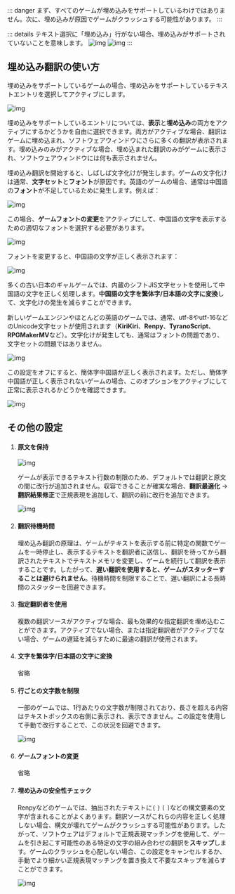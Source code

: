 
::: danger
 まず、すべてのゲームが埋め込みをサポートしているわけではありません。次に、埋め込みが原因でゲームがクラッシュする可能性があります。
:::

::: details テキスト選択に「埋め込み」行がない場合、埋め込みがサポートされていないことを意味します。 
![img](https://image.lunatranslator.org/zh/embed/noembed.png) 
![img](https://image.lunatranslator.org/zh/embed/someembed.png) 
:::

## 埋め込み翻訳の使い方

埋め込みをサポートしているゲームの場合、埋め込みをサポートしているテキストエントリを選択してアクティブにします。

![img](https://image.lunatranslator.org/zh/embed/select.png) 

埋め込みをサポートしているエントリについては、**表示**と**埋め込み**の両方をアクティブにするかどうかを自由に選択できます。両方がアクティブな場合、翻訳はゲームに埋め込まれ、ソフトウェアウィンドウにさらに多くの翻訳が表示されます。埋め込みのみがアクティブな場合、埋め込まれた翻訳のみがゲームに表示され、ソフトウェアウィンドウには何も表示されません。

埋め込み翻訳を開始すると、しばしば文字化けが発生します。ゲームの文字化けは通常、**文字セット**と**フォント**が原因です。英語のゲームの場合、通常は中国語の**フォント**が不足しているために発生します。例えば：

![img](https://image.lunatranslator.org/zh/embed/luanma.png) 

この場合、**ゲームフォントの変更**をアクティブにして、中国語の文字を表示するための適切なフォントを選択する必要があります。

![img](https://image.lunatranslator.org/zh/embed/ziti.png) 

フォントを変更すると、中国語の文字が正しく表示されます：

![img](https://image.lunatranslator.org/zh/embed/okembed.png) 

多くの古い日本のギャルゲームでは、内蔵のシフトJIS文字セットを使用して中国語の文字を正しく処理します。**中国語の文字を繁体字/日本語の文字に変換**して、文字化けの発生を減らすことができます。

新しいゲームエンジンやほとんどの英語のゲームでは、通常、utf-8やutf-16などのUnicode文字セットが使用されます（**KiriKiri**、**Renpy**、**TyranoScript**、**RPGMakerMV**など）。文字化けが発生しても、通常はフォントの問題であり、文字セットの問題ではありません。

![img](https://image.lunatranslator.org/zh/embed/fanti.png) 

この設定をオフにすると、簡体字中国語が正しく表示されます。ただし、簡体字中国語が正しく表示されないゲームの場合、このオプションをアクティブにして正常に表示されるかどうかを確認できます。

![img](https://image.lunatranslator.org/zh/embed/good.png) 

## その他の設定

1. #### 原文を保持

    ![img](https://image.lunatranslator.org/zh/embed/keeporigin.png) 

    ゲームが表示できるテキスト行数の制限のため、デフォルトでは翻訳と原文の間に改行が追加されません。収容できることが確実な場合、**翻訳最適化** -> **翻訳結果修正**で正規表現を追加して、翻訳の前に改行を追加できます。

    ![img](https://image.lunatranslator.org/zh/embed/addspace.png) 

1. #### 翻訳待機時間

    埋め込み翻訳の原理は、ゲームがテキストを表示する前に特定の関数でゲームを一時停止し、表示するテキストを翻訳者に送信し、翻訳を待ってから翻訳されたテキストでテキストメモリを変更し、ゲームを続行して翻訳を表示することです。したがって、**遅い翻訳を使用すると、ゲームがスタッターすることは避けられません**。待機時間を制限することで、遅い翻訳による長時間のスタッターを回避できます。

1. #### 指定翻訳者を使用

    複数の翻訳ソースがアクティブな場合、最も効果的な指定翻訳を埋め込むことができます。アクティブでない場合、または指定翻訳者がアクティブでない場合、ゲームの遅延を減らすために最速の翻訳が使用されます。

1. #### 文字を繁体字/日本語の文字に変換

    省略

1. #### 行ごとの文字数を制限

    一部のゲームでは、1行あたりの文字数が制限されており、長さを超える内容はテキストボックスの右側に表示され、表示できません。この設定を使用して手動で改行することで、この状況を回避できます。

    ![img](https://image.lunatranslator.org/zh/embed/limitlength.png) 

1. #### ゲームフォントの変更

    省略

1. #### 埋め込みの安全性チェック

    Renpyなどのゲームでは、抽出されたテキストに`{` `}` `[` `]`などの構文要素の文字が含まれることがよくあります。翻訳ソースがこれらの内容を正しく処理しない場合、構文が壊れてゲームがクラッシュする可能性があります。したがって、ソフトウェアはデフォルトで正規表現マッチングを使用して、ゲームを引き起こす可能性のある特定の文字の組み合わせの翻訳を**スキップ**します。ゲームのクラッシュを心配しない場合、この設定をキャンセルするか、手動でより細かい正規表現マッチングを置き換えて不要なスキップを減らすことができます。

    ![img](https://image.lunatranslator.org/zh/embed/safeskip.png)
